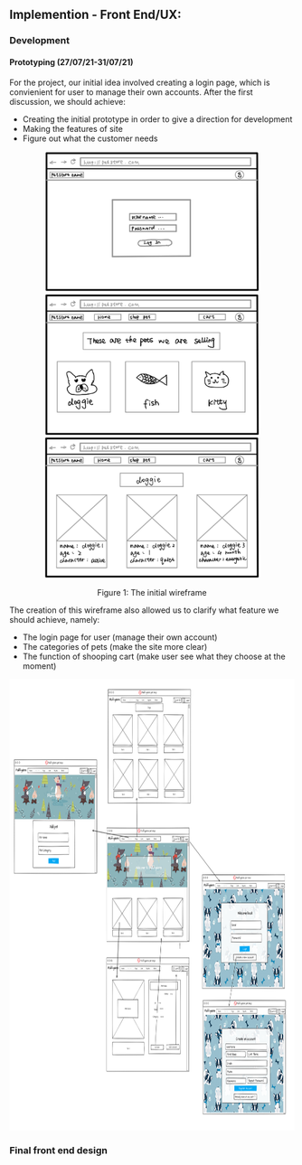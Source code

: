 
## Implemention - Front End/UX:

### Development

#### Prototyping (27/07/21-31/07/21)

For the project, our initial idea involved creating a login page, which is convienient for user to manage their own accounts. After the first discussion, we should achieve:

* Creating the initial prototype in order to give a direction for development
* Making the features of site
* Figure out what the customer needs

<div align=center>
<img src=UX/prototype1.jpg width="380px" height="250px">
<img src=UX/prototype2.jpg width="380px" height="250px">
<img src=UX/prototype3.jpg width="380px" height="250px">

Figure 1: The initial wireframe
</div>


The creation of this wireframe also allowed us to clarify what feature we should achieve, namely:

* The login page for user (manage their own account)
* The categories of pets (make the site more clear)
* The function of shooping cart (make user see what they choose at the moment)


<div align=center>
<img src=UX/ux3.PNG width="1000px" height="800px">
</div>

### Final front end design



